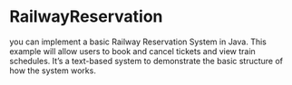 # RailwayReservation
 you can implement a basic Railway Reservation System in Java. This example will allow users to book and cancel tickets and view train schedules. It’s a text-based system to demonstrate the basic structure of how the system works.

